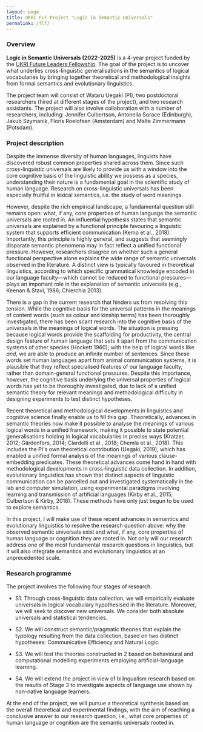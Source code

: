 ```yaml
---
layout: page
title: UKRI FLF Project "Logic in Semantic Universals"
permalink: /flf/
---
```


### Overview

**Logic in Semantic Universals (2022-2025)** is a 4-year project funded by the [UKRI
Future Leaders
Fellowship](https://www.ukri.org/our-work/developing-people-and-skills/future-leaders-fellowships/).
The goal of the project is to uncover what underlies cross-linguistic
generalisations in the semantics of logical vocabularies by bringing together
theoretical and methodological insights from formal semantics and evolutionary
linguistics.

The project team will consist of Wataru Uegaki (PI), two postdoctoral
researchers (hired at different stages of the project), and two research
assistants. The project will also involve collaboration with a number of
researchers, including: Jennifer Culbertson, Antonella Sorace (Edinburgh),
Jakub Szymanik, Floris Roelofsen (Amsterdam) and Malte Zimmermann (Potsdam).

### Project description

Despite the immense diversity of human languages, linguists have discovered
robust common properties shared across them. Since such cross-linguistic
universals are likely to provide us with a window into the core cognitive
basis of the linguistic ability we possess as a species, understanding their
nature is a fundamental goal in the scientific study of human language.
Research on cross-linguistic universals has been especially fruitful in
lexical semantics, i.e. the study of word meanings.

However, despite the rich empirical landscape, a fundamental question still
remains open: what, if any, core properties of human language the semantic
universals are rooted in. An influential hypothesis states that semantic
universals are explained by a functional principle favouring a linguistic
system that supports efficient communication (Kemp et al., 2018). Importantly,
this principle is highly general, and suggests that seemingly disparate
semantic phenomena may in fact reflect a unified functional pressure. However,
researchers disagree on whether such a general functional perspective alone
explains the wide range of semantic universals observed in the literature. A
distinct view is typically favoured in theoretical linguistics, according to
which specific grammatical knowledge encoded in our language faculty—which
cannot be reduced to functional pressures— plays an important role in the
explanation of semantic universals (e.g., Keenan & Stavi, 1986; Chierchia 2013).

There is a gap in the current research that hinders us from resolving this
tension. While the cognitive basis for the universal patterns in the meanings
of content words (such as colour and kinship terms) has been thoroughly
investigated, there has been scant research into the cognitive basis of the
universals in the meanings of logical words. The situation is pressing because
logical words provide the scaffolding for productivity, the central design
feature of human language that sets it apart from the communication systems of
other species (Hockett 1960); with the help of logical words like _and_, we
are able to produce an infinite number of sentences. Since these words set
human languages apart from animal communication systems, it is plausible that
they reflect specialised features of our language faculty, rather than
domain-general functional pressures. Despite this importance, however, the
cognitive basis underlying the universal properties of logical words has yet
to be thoroughly investigated, due to lack of a unified semantic theory for
relevant meanings and methodological difficulty in designing experiments to
test distinct hypotheses.

Recent theoretical and methodological developments in linguistics and
cognitive science finally enable us to fill this gap. Theoretically, advances
in semantic theories now make it possible to analyse the meanings of various
logical words in a unified framework, making it possible to state potential
generalisations holding in logical vocabularies in precise ways (Kratzer,
2012; Gärdenfors, 2014; Ciardelli et al., 2018; Chemla et al., 2018). This
includes the PI's own theoretical contribution (Uegaki, 2019), which has
enabled a unified formal analysis of the meanings of various clause-embedding
predicates. These theoretical advances come hand in hand with methodological
developments in cross-linguistic data collection. In addition, evolutionary
linguistics has shown that distinct aspects of linguistic communication can be
parcelled out and investigated systematically in the lab and computer
simulation, using experimental paradigms involving learning and transmission
of artificial languages (Kirby et al., 2015; Culbertson & Kirby, 2016). These
methods have only just begun to be used to explore semantics.

In this project, I will make use of these recent advances in semantics and
evolutionary linguistics to resolve the research question above: why the
observed semantic universals exist and what, if any, core properties of human
language or cognition they are rooted in. Not only will our research address
one of the most fundamental research questions in linguistics, but it will
also integrate semantics and evolutionary linguistics at an unprecedented
scale. 

### Research programme

The project involves the following four stages of research.

- S1. Through cross-linguistic data collection, we will empirically evaluate universals in logical vocabulary hypothesised in the literature. Moreover, we will seek to discover new universals. We consider both absolute universals and statistical tendencies.

- S2. We will construct semantic/pragmatic theories that explain the typology resulting from the data collection, based on two distinct hypotheses: Communicative Efficiency and Natural Logic.

- S3. We will test the theories constructed in 2 based on behavioural and computational modelling
experiments employing artificial-language learning.

- S4. We will extend the project in view of bilingualism research based on the results of Stage 3 to
investigate aspects of language use shown by non-native language learners.

At the end of the project, we will pursue a theoretical synthesis based on the overall theoretical and experimental findings, with the aim of reaching a conclusive answer to our research question, i.e., what core properties of human language or cognition are the semantic universals rooted in.
